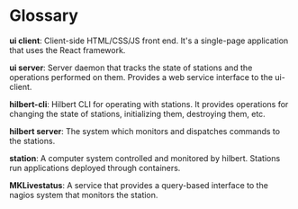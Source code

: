 # Glossary

**ui client**: Client-side HTML/CSS/JS front end. It's a single-page 
  application that uses the React framework.

**ui server**: Server daemon that tracks the state of stations and 
the operations performed on them. Provides a web service interface to
the ui-client.

**hilbert-cli**: Hilbert CLI for operating with stations. It provides
operations for changing the state of stations, initializing them, 
destroying them, etc.

**hilbert server**: The system which monitors and dispatches commands to the
stations.

**station**: A computer system controlled and monitored by hilbert.
Stations run applications deployed through containers.
 
**MKLivestatus**: A service that provides a query-based interface to 
the nagios system that monitors the station.